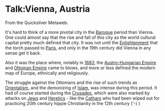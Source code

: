 
# Talk:Vienna, Austria

From the Quicksilver Metaweb.

It's hard to think of a more pivotal city in the [Baroque](/baroque) period than Vienna. One could almost say that the rise and fall of this city as the world cultural capital pretty much defined that city. It was not until the [Enlightenment](/enlightenment) that the torch passed to [Paris](/paris), and only in the 19th century did Vienna in any sense get it back.

Also it was the place where, notably in [1683](/1683), the [Austro-Hungarian Empire](/austro-hungarian-empire) and [Ottoman Empire](/ottoman-empire) came to blows, and more or less defined the modern map of Europe, ethnically and religiously.

The struggle against the Ottomans and the rise of such trends as [Orientalism](/orientalism), and the demonizing of [Islam](/islam), was intense during this period. It had of course started during the [Crusades](/crusade), which were also marked by attacks on [Jews](/jew) and [Heretics](/heretic) - like the [Cathars](/cathar) who had been wiped out for practicing 20th century hippie Christianity in the 12th century ('-) )
